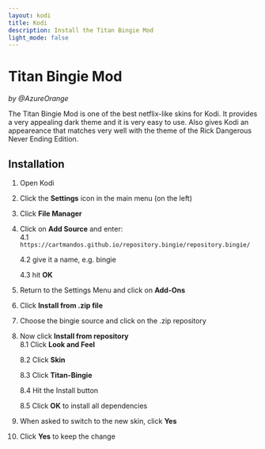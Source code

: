```yaml
---
layout: kodi
title: Kodi
description: Install the Titan Bingie Mod
light_mode: false
---
```


# Titan Bingie Mod
_by @AzureOrange_

The Titan Bingie Mod is one of the best netflix-like skins for Kodi. It provides a very appealing dark theme and it is very easy to use. Also gives Kodi an appeareance that matches very well with the theme of the Rick Dangerous Never Ending Edition.

## Installation

1. Open Kodi
2. Click the **Settings** icon in the main menu (on the left)
3. Click **File Manager**
4. Click on **Add Source** and enter:   
    4.1 ` https://cartmandos.github.io/repository.bingie/repository.bingie/ `   

    4.2 give it a name, e.g. bingie   

    4.3 hit **OK**
5. Return to the Settings Menu and click on **Add-Ons**
6. Click **Install from .zip file**
7. Choose the bingie source and click on the .zip repository
8. Now click **Install from repository**   
    8.1 Click **Look and Feel**   

    8.2 Click **Skin**   
    
    8.3 Click **Titan-Bingie**   

    8.4 Hit the Install button   

    8.5 Click **OK** to install all dependencies
9. When asked to switch to the new skin, click **Yes**
10. Click **Yes** to keep the change